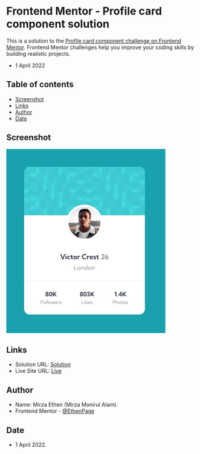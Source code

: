 # Frontend Mentor - Profile card component solution

This is a solution to the [Profile card component challenge on Frontend Mentor](https://www.frontendmentor.io/challenges/profile-card-component-cfArpWshJ). Frontend Mentor challenges help you improve your coding skills by building realistic projects. 

- 1 April 2022

## Table of contents

- [Screenshot](#screenshot)
- [Links](#links)
- [Author](#author)
- [Date](#date)

## Screenshot

![](./screenshot.jpg)

## Links

- Solution URL: [Solution]()
- Live Site URL: [Live](https://ethenpage.github.io/Profile-Card-Component/)

## Author

- Name: Mirza Ethen (Mirza Monirul Alam).
- Frontend Mentor - [@EthenPage](https://www.frontendmentor.io/profile/ethenpage)


## Date

- 1 April 2022.